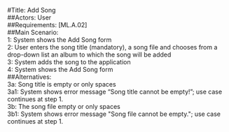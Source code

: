 #Title: Add Song<br />
##Actors: User<br />
##Requirements: [ML.A.02]<br /> 
##Main Scenario:<br />
	1: System shows the Add Song form<br />
	2: User enters the song title (mandatory), a song file and chooses from a drop-down list an album to which the song will be added<br />
	3: System adds the song to the application<br />
	4: System shows the Add Song form<br />
##Alternatives:<br />
	3a: Song title is empty or only spaces<br />
	3a1: System shows error message “Song title cannot be empty!”; use case continues at step 1.<br />
	3b: The song file empty or only spaces<br />
	3b1: System shows error message "Song file cannot be empty."; use case continues at step 1.<br />